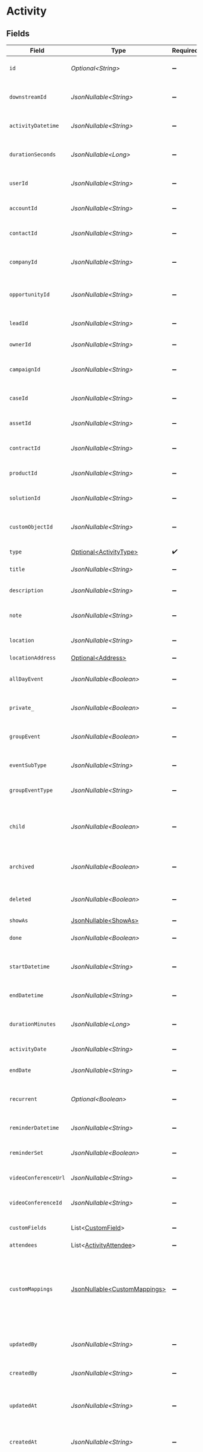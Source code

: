 # Activity


## Fields

| Field                                                                                                                                                   | Type                                                                                                                                                    | Required                                                                                                                                                | Description                                                                                                                                             | Example                                                                                                                                                 |
| ------------------------------------------------------------------------------------------------------------------------------------------------------- | ------------------------------------------------------------------------------------------------------------------------------------------------------- | ------------------------------------------------------------------------------------------------------------------------------------------------------- | ------------------------------------------------------------------------------------------------------------------------------------------------------- | ------------------------------------------------------------------------------------------------------------------------------------------------------- |
| `id`                                                                                                                                                    | *Optional\<String>*                                                                                                                                     | :heavy_minus_sign:                                                                                                                                      | The unique identifier of the activity                                                                                                                   | 12345                                                                                                                                                   |
| `downstreamId`                                                                                                                                          | *JsonNullable\<String>*                                                                                                                                 | :heavy_minus_sign:                                                                                                                                      | The third-party API ID of original entity                                                                                                               | 12345                                                                                                                                                   |
| `activityDatetime`                                                                                                                                      | *JsonNullable\<String>*                                                                                                                                 | :heavy_minus_sign:                                                                                                                                      | The date and time of the activity                                                                                                                       | 2021-05-01T12:00:00.000Z                                                                                                                                |
| `durationSeconds`                                                                                                                                       | *JsonNullable\<Long>*                                                                                                                                   | :heavy_minus_sign:                                                                                                                                      | The duration of the activity in seconds                                                                                                                 | 1800                                                                                                                                                    |
| `userId`                                                                                                                                                | *JsonNullable\<String>*                                                                                                                                 | :heavy_minus_sign:                                                                                                                                      | The user related to the activity                                                                                                                        | 12345                                                                                                                                                   |
| `accountId`                                                                                                                                             | *JsonNullable\<String>*                                                                                                                                 | :heavy_minus_sign:                                                                                                                                      | The account related to the activity                                                                                                                     | 12345                                                                                                                                                   |
| `contactId`                                                                                                                                             | *JsonNullable\<String>*                                                                                                                                 | :heavy_minus_sign:                                                                                                                                      | The contact related to the activity                                                                                                                     | 12345                                                                                                                                                   |
| `companyId`                                                                                                                                             | *JsonNullable\<String>*                                                                                                                                 | :heavy_minus_sign:                                                                                                                                      | The company related to the activity                                                                                                                     | 12345                                                                                                                                                   |
| `opportunityId`                                                                                                                                         | *JsonNullable\<String>*                                                                                                                                 | :heavy_minus_sign:                                                                                                                                      | The opportunity related to the activity                                                                                                                 | 12345                                                                                                                                                   |
| `leadId`                                                                                                                                                | *JsonNullable\<String>*                                                                                                                                 | :heavy_minus_sign:                                                                                                                                      | The lead related to the activity                                                                                                                        | 12345                                                                                                                                                   |
| `ownerId`                                                                                                                                               | *JsonNullable\<String>*                                                                                                                                 | :heavy_minus_sign:                                                                                                                                      | The owner of the activity                                                                                                                               | 12345                                                                                                                                                   |
| `campaignId`                                                                                                                                            | *JsonNullable\<String>*                                                                                                                                 | :heavy_minus_sign:                                                                                                                                      | The campaign related to the activity                                                                                                                    | 12345                                                                                                                                                   |
| `caseId`                                                                                                                                                | *JsonNullable\<String>*                                                                                                                                 | :heavy_minus_sign:                                                                                                                                      | The case related to the activity                                                                                                                        | 12345                                                                                                                                                   |
| `assetId`                                                                                                                                               | *JsonNullable\<String>*                                                                                                                                 | :heavy_minus_sign:                                                                                                                                      | The asset related to the activity                                                                                                                       | 12345                                                                                                                                                   |
| `contractId`                                                                                                                                            | *JsonNullable\<String>*                                                                                                                                 | :heavy_minus_sign:                                                                                                                                      | The contract related to the activity                                                                                                                    | 12345                                                                                                                                                   |
| `productId`                                                                                                                                             | *JsonNullable\<String>*                                                                                                                                 | :heavy_minus_sign:                                                                                                                                      | The product related to the activity                                                                                                                     | 12345                                                                                                                                                   |
| `solutionId`                                                                                                                                            | *JsonNullable\<String>*                                                                                                                                 | :heavy_minus_sign:                                                                                                                                      | The solution related to the activity                                                                                                                    | 12345                                                                                                                                                   |
| `customObjectId`                                                                                                                                        | *JsonNullable\<String>*                                                                                                                                 | :heavy_minus_sign:                                                                                                                                      | The custom object related to the activity                                                                                                               | 12345                                                                                                                                                   |
| `type`                                                                                                                                                  | [Optional\<ActivityType>](../../models/components/ActivityType.md)                                                                                      | :heavy_check_mark:                                                                                                                                      | The type of the activity                                                                                                                                | meeting                                                                                                                                                 |
| `title`                                                                                                                                                 | *JsonNullable\<String>*                                                                                                                                 | :heavy_minus_sign:                                                                                                                                      | The title of the activity                                                                                                                               | Meeting                                                                                                                                                 |
| `description`                                                                                                                                           | *JsonNullable\<String>*                                                                                                                                 | :heavy_minus_sign:                                                                                                                                      | A description of the activity                                                                                                                           | More info about the meeting                                                                                                                             |
| `note`                                                                                                                                                  | *JsonNullable\<String>*                                                                                                                                 | :heavy_minus_sign:                                                                                                                                      | An internal note about the activity                                                                                                                     | An internal note about the meeting                                                                                                                      |
| `location`                                                                                                                                              | *JsonNullable\<String>*                                                                                                                                 | :heavy_minus_sign:                                                                                                                                      | The location of the activity                                                                                                                            | Space                                                                                                                                                   |
| `locationAddress`                                                                                                                                       | [Optional\<Address>](../../models/components/Address.md)                                                                                                | :heavy_minus_sign:                                                                                                                                      | N/A                                                                                                                                                     |                                                                                                                                                         |
| `allDayEvent`                                                                                                                                           | *JsonNullable\<Boolean>*                                                                                                                                | :heavy_minus_sign:                                                                                                                                      | Whether the Activity is an all day event or not                                                                                                         | false                                                                                                                                                   |
| `private_`                                                                                                                                              | *JsonNullable\<Boolean>*                                                                                                                                | :heavy_minus_sign:                                                                                                                                      | Whether the Activity is private or not                                                                                                                  | true                                                                                                                                                    |
| `groupEvent`                                                                                                                                            | *JsonNullable\<Boolean>*                                                                                                                                | :heavy_minus_sign:                                                                                                                                      | Whether the Activity is a group event or not                                                                                                            | true                                                                                                                                                    |
| `eventSubType`                                                                                                                                          | *JsonNullable\<String>*                                                                                                                                 | :heavy_minus_sign:                                                                                                                                      | The sub type of the group event                                                                                                                         | debrief                                                                                                                                                 |
| `groupEventType`                                                                                                                                        | *JsonNullable\<String>*                                                                                                                                 | :heavy_minus_sign:                                                                                                                                      | The type of the group event                                                                                                                             | Proposed                                                                                                                                                |
| `child`                                                                                                                                                 | *JsonNullable\<Boolean>*                                                                                                                                | :heavy_minus_sign:                                                                                                                                      | Whether the activity is a child of another activity or not                                                                                              | false                                                                                                                                                   |
| `archived`                                                                                                                                              | *JsonNullable\<Boolean>*                                                                                                                                | :heavy_minus_sign:                                                                                                                                      | Whether the activity is archived or not                                                                                                                 | false                                                                                                                                                   |
| `deleted`                                                                                                                                               | *JsonNullable\<Boolean>*                                                                                                                                | :heavy_minus_sign:                                                                                                                                      | Whether the activity is deleted or not                                                                                                                  | false                                                                                                                                                   |
| `showAs`                                                                                                                                                | [JsonNullable\<ShowAs>](../../models/components/ShowAs.md)                                                                                              | :heavy_minus_sign:                                                                                                                                      | N/A                                                                                                                                                     | busy                                                                                                                                                    |
| `done`                                                                                                                                                  | *JsonNullable\<Boolean>*                                                                                                                                | :heavy_minus_sign:                                                                                                                                      | Whether the Activity is done or not                                                                                                                     | false                                                                                                                                                   |
| `startDatetime`                                                                                                                                         | *JsonNullable\<String>*                                                                                                                                 | :heavy_minus_sign:                                                                                                                                      | The start date and time of the activity                                                                                                                 | 2021-05-01T12:00:00.000Z                                                                                                                                |
| `endDatetime`                                                                                                                                           | *JsonNullable\<String>*                                                                                                                                 | :heavy_minus_sign:                                                                                                                                      | The end date and time of the activity                                                                                                                   | 2021-05-01T12:30:00.000Z                                                                                                                                |
| `durationMinutes`                                                                                                                                       | *JsonNullable\<Long>*                                                                                                                                   | :heavy_minus_sign:                                                                                                                                      | The duration of the activity in minutes                                                                                                                 | 30                                                                                                                                                      |
| `activityDate`                                                                                                                                          | *JsonNullable\<String>*                                                                                                                                 | :heavy_minus_sign:                                                                                                                                      | The date of the activity                                                                                                                                | 2021-05-01                                                                                                                                              |
| `endDate`                                                                                                                                               | *JsonNullable\<String>*                                                                                                                                 | :heavy_minus_sign:                                                                                                                                      | The end date of the activity                                                                                                                            | 2021-05-01                                                                                                                                              |
| `recurrent`                                                                                                                                             | *Optional\<Boolean>*                                                                                                                                    | :heavy_minus_sign:                                                                                                                                      | Whether the activity is recurrent or not                                                                                                                | false                                                                                                                                                   |
| `reminderDatetime`                                                                                                                                      | *JsonNullable\<String>*                                                                                                                                 | :heavy_minus_sign:                                                                                                                                      | The date and time of the reminder                                                                                                                       | 2021-05-01T17:00:00.000Z                                                                                                                                |
| `reminderSet`                                                                                                                                           | *JsonNullable\<Boolean>*                                                                                                                                | :heavy_minus_sign:                                                                                                                                      | Whether the reminder is set or not                                                                                                                      | false                                                                                                                                                   |
| `videoConferenceUrl`                                                                                                                                    | *JsonNullable\<String>*                                                                                                                                 | :heavy_minus_sign:                                                                                                                                      | The URL of the video conference                                                                                                                         | https://us02web.zoom.us/j/88120759396                                                                                                                   |
| `videoConferenceId`                                                                                                                                     | *JsonNullable\<String>*                                                                                                                                 | :heavy_minus_sign:                                                                                                                                      | The ID of the video conference                                                                                                                          | zoom:88120759396                                                                                                                                        |
| `customFields`                                                                                                                                          | List\<[CustomField](../../models/components/CustomField.md)>                                                                                            | :heavy_minus_sign:                                                                                                                                      | Custom fields of the activity                                                                                                                           |                                                                                                                                                         |
| `attendees`                                                                                                                                             | List\<[ActivityAttendee](../../models/components/ActivityAttendee.md)>                                                                                  | :heavy_minus_sign:                                                                                                                                      | N/A                                                                                                                                                     |                                                                                                                                                         |
| `customMappings`                                                                                                                                        | [JsonNullable\<CustomMappings>](../../models/components/CustomMappings.md)                                                                              | :heavy_minus_sign:                                                                                                                                      | When custom mappings are configured on the resource, the result is included here.                                                                       |                                                                                                                                                         |
| `updatedBy`                                                                                                                                             | *JsonNullable\<String>*                                                                                                                                 | :heavy_minus_sign:                                                                                                                                      | The user who last updated the activity                                                                                                                  | 12345                                                                                                                                                   |
| `createdBy`                                                                                                                                             | *JsonNullable\<String>*                                                                                                                                 | :heavy_minus_sign:                                                                                                                                      | The user who created the activity                                                                                                                       | 12345                                                                                                                                                   |
| `updatedAt`                                                                                                                                             | *JsonNullable\<String>*                                                                                                                                 | :heavy_minus_sign:                                                                                                                                      | The date and time when the activity was last updated                                                                                                    | 2020-09-30T07:43:32.000Z                                                                                                                                |
| `createdAt`                                                                                                                                             | *JsonNullable\<String>*                                                                                                                                 | :heavy_minus_sign:                                                                                                                                      | The date and time when the activity was created                                                                                                         | 2020-09-30T07:43:32.000Z                                                                                                                                |
| `passThrough`                                                                                                                                           | List\<[PassThroughBody](../../models/components/PassThroughBody.md)>                                                                                    | :heavy_minus_sign:                                                                                                                                      | The pass_through property allows passing service-specific, custom data or structured modifications in request body when creating or updating resources. |                                                                                                                                                         |